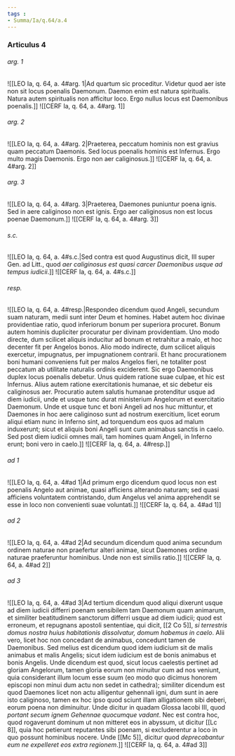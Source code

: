 ```yaml
---
tags : 
- Summa/Ia/q.64/a.4
---
```


### Articulus 4

###### arg. 1
![[LEO Ia, q. 64, a. 4#arg. 1|Ad quartum sic proceditur. Videtur quod aer iste non sit locus poenalis Daemonum. Daemon enim est natura spiritualis. Natura autem spiritualis non afficitur loco. Ergo nullus locus est Daemonibus poenalis.]]
![[CERF Ia, q. 64, a. 4#arg. 1]]

###### arg. 2
![[LEO Ia, q. 64, a. 4#arg. 2|Praeterea, peccatum hominis non est gravius quam peccatum Daemonis. Sed locus poenalis hominis est Infernus. Ergo multo magis Daemonis. Ergo non aer caliginosus.]]
![[CERF Ia, q. 64, a. 4#arg. 2]]

###### arg. 3
![[LEO Ia, q. 64, a. 4#arg. 3|Praeterea, Daemones puniuntur poena ignis. Sed in aere caliginoso non est ignis. Ergo aer caliginosus non est locus poenae Daemonum.]]
![[CERF Ia, q. 64, a. 4#arg. 3]]

###### s.c.
![[LEO Ia, q. 64, a. 4#s.c.|Sed contra est quod Augustinus dicit, III super Gen. ad Litt., quod *aer caliginosus est quasi carcer Daemonibus usque ad tempus iudicii*.]]
![[CERF Ia, q. 64, a. 4#s.c.]]

###### resp.
![[LEO Ia, q. 64, a. 4#resp.|Respondeo dicendum quod Angeli, secundum suam naturam, medii sunt inter Deum et homines. Habet autem hoc divinae providentiae ratio, quod inferiorum bonum per superiora procuret. Bonum autem hominis dupliciter procuratur per divinam providentiam. Uno modo directe, dum scilicet aliquis inducitur ad bonum et retrahitur a malo, et hoc decenter fit per Angelos bonos. Alio modo indirecte, dum scilicet aliquis exercetur, impugnatus, per impugnationem contrarii. Et hanc procurationem boni humani conveniens fuit per malos Angelos fieri, ne totaliter post peccatum ab utilitate naturalis ordinis exciderent. Sic ergo Daemonibus duplex locus poenalis debetur. Unus quidem ratione suae culpae, et hic est Infernus. Alius autem ratione exercitationis humanae, et sic debetur eis caliginosus aer. Procuratio autem salutis humanae protenditur usque ad diem iudicii, unde et usque tunc durat ministerium Angelorum et exercitatio Daemonum. Unde et usque tunc et boni Angeli ad nos huc mittuntur, et Daemones in hoc aere caliginoso sunt ad nostrum exercitium, licet eorum aliqui etiam nunc in Inferno sint, ad torquendum eos quos ad malum induxerunt; sicut et aliquis boni Angeli sunt cum animabus sanctis in caelo. Sed post diem iudicii omnes mali, tam homines quam Angeli, in Inferno erunt; boni vero in caelo.]]
![[CERF Ia, q. 64, a. 4#resp.]]

###### ad 1
![[LEO Ia, q. 64, a. 4#ad 1|Ad primum ergo dicendum quod locus non est poenalis Angelo aut animae, quasi afficiens alterando naturam; sed quasi afficiens voluntatem contristando, dum Angelus vel anima apprehendit se esse in loco non convenienti suae voluntati.]]
![[CERF Ia, q. 64, a. 4#ad 1]]

###### ad 2
![[LEO Ia, q. 64, a. 4#ad 2|Ad secundum dicendum quod anima secundum ordinem naturae non praefertur alteri animae, sicut Daemones ordine naturae praeferuntur hominibus. Unde non est similis ratio.]]
![[CERF Ia, q. 64, a. 4#ad 2]]

###### ad 3
![[LEO Ia, q. 64, a. 4#ad 3|Ad tertium dicendum quod aliqui dixerunt usque ad diem iudicii differri poenam sensibilem tam Daemonum quam animarum, et similiter beatitudinem sanctorum differri usque ad diem iudicii; quod est erroneum, et repugnans apostoli sententiae, qui dicit, [[2 Co 5]], *si terrestris domus nostra huius habitationis dissolvatur, domum habemus in caelo*. Alii vero, licet hoc non concedant de animabus, concedunt tamen de Daemonibus. Sed melius est dicendum quod idem iudicium sit de malis animabus et malis Angelis; sicut idem iudicium est de bonis animabus et bonis Angelis. Unde dicendum est quod, sicut locus caelestis pertinet ad gloriam Angelorum, tamen gloria eorum non minuitur cum ad nos veniunt, quia considerant illum locum esse suum (eo modo quo dicimus honorem episcopi non minui dum actu non sedet in cathedra); similiter dicendum est quod Daemones licet non actu alligentur gehennali igni, dum sunt in aere isto caliginoso, tamen ex hoc ipso quod sciunt illam alligationem sibi deberi, eorum poena non diminuitur. Unde dicitur in quadam Glossa Iacobi III, quod *portant secum ignem Gehennae quocumque vadant*. Nec est contra hoc, quod rogaverunt dominum ut non mitteret eos in abyssum, ut dicitur [[Lc 8]], quia hoc petierunt reputantes sibi poenam, si excluderentur a loco in quo possunt hominibus nocere. Unde [[Mc 5]], dicitur quod *deprecabantur eum ne expelleret eos extra regionem*.]]
![[CERF Ia, q. 64, a. 4#ad 3]]

